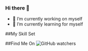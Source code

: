 ### Hi there 👋

<!--
**sandesh6190/Sandesh6190** is a ✨ _special_ ✨ repository because its `README.md` (this file) appears on your GitHub profile.

Here are some ideas to get you started:


- 👯 I’m looking to collaborate on ...
- 🤔 I’m looking for help with ...
- 💬 Ask me about ...
- 📫 How to reach me: ...
- 😄 Pronouns: ...
- ⚡ Fun fact: I
-->

- 🔭 I’m currently working on myself
- 🌱 I’m currently learning for myself

##My Skill Set

##Find Me On
![GitHub watchers](https://img.shields.io/github/watchers/sandesh6190/eKirana?style=social&logoColor=black&labelColor=red&color=red)
